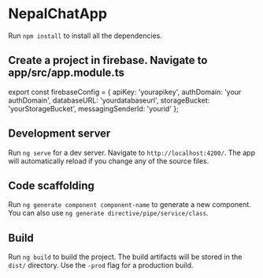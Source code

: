 # NepalChatApp

Run `npm install` to install all the dependencies.

## Create a project in firebase. Navigate to app/src/app.module.ts
export const firebaseConfig = {
  apiKey: 'yourapikey',
  authDomain: 'your authDomain',
  databaseURL: 'yourdatabaseurl',
  storageBucket: 'yourStorageBucket',
  messagingSenderId: 'yourid'
};

## Development server
Run `ng serve` for a dev server. Navigate to `http://localhost:4200/`. The app will automatically reload if you change any of the source files.

## Code scaffolding

Run `ng generate component component-name` to generate a new component. You can also use `ng generate directive/pipe/service/class`.

## Build

Run `ng build` to build the project. The build artifacts will be stored in the `dist/` directory. Use the `-prod` flag for a production build.

